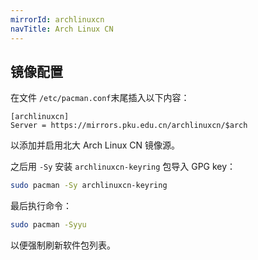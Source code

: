 ```yaml
---
mirrorId: archlinuxcn
navTitle: Arch Linux CN
---
```


## 镜像配置

在文件 `/etc/pacman.conf`末尾插入以下内容：

```unix-conf
[archlinuxcn]
Server = https://mirrors.pku.edu.cn/archlinuxcn/$arch
```

以添加并启用北大 Arch Linux CN 镜像源。

之后用 `-Sy` 安装 `archlinuxcn-keyring` 包导入 GPG key：

```bash
sudo pacman -Sy archlinuxcn-keyring
```

最后执行命令：

```bash
sudo pacman -Syyu
```

以便强制刷新软件包列表。
